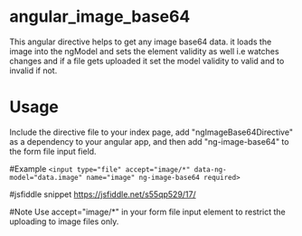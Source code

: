 # angular_image_base64

This angular directive helps to get any image base64 data. it loads the image into the ngModel and sets the element validity as well i.e watches changes and if a file gets uploaded it set the model validity to valid and to invalid if not.

# Usage

Include the directive file to your index page, add "ngImageBase64Directive" as a dependency to your angular app, and then add "ng-image-base64" to the form file input field.




#Example
`<input type="file" accept="image/*" data-ng-model="data.image" name="image" ng-image-base64 required>`

#jsfiddle snippet
https://jsfiddle.net/s55qp529/17/

#Note
Use accept="image/*" in your form file input element to restrict the uploading to image files only.

